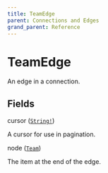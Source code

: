 ```yaml
---
title: TeamEdge
parent: Connections and Edges
grand_parent: Reference
---
```


# TeamEdge

An edge in a connection.

## Fields

<div class="field-entry ">
  <span id="cursor" class="field-name anchored">cursor (<code><a href="/docs/reference/scalar/string">String!</a></code>)</span>

  <div class="description-wrapper">
   <p>A cursor for use in pagination.</p>

  </div>
</div>

<div class="field-entry ">
  <span id="node" class="field-name anchored">node (<code><a href="/docs/reference/object/team">Team</a></code>)</span>

  <div class="description-wrapper">
   <p>The item at the end of the edge.</p>

  </div>
</div>

